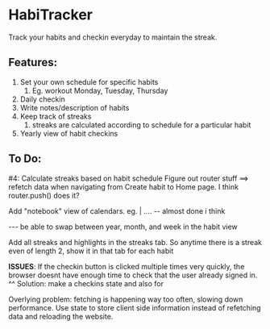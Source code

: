 # HabiTracker

Track your habits and checkin everyday to maintain the streak.

## Features:
1. Set your own schedule for specific habits
   1. Eg. workout Monday, Tuesday, Thursday
2. Daily checkin
3. Write notes/description of habits
4. Keep track of streaks
   1. streaks are calculated according to schedule for a particular habit
5. Yearly view of habit checkins

## To Do:
\#4: Calculate streaks based on habit schedule
Figure out router stuff ==> refetch data when navigating from Create habit to Home page.
I think router.push() does it?

Add "notebook" view of calendars.
eg. <Habit> | <checkin1> <checkin2> .... -- almost done i think

--- be able to swap between year, month, and week in the habit view

Add all streaks and highlights in the streaks tab. So anytime there is a streak even of length 2, show it in that tab for each habit


__ISSUES__:
If the checkin button is clicked multiple times very quickly, the browser doesnt have enough time to check that the user already signed in.
^^ Solution: make a checkins state and also for 


Overlying problem:
fetching is happening way too often, slowing down performance. Use state to store client side information instead of refetching data and reloading the website. 

